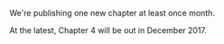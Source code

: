 
We're publishing one new chapter at least once month. 

At the latest, Chapter 4 will be out in December 2017.